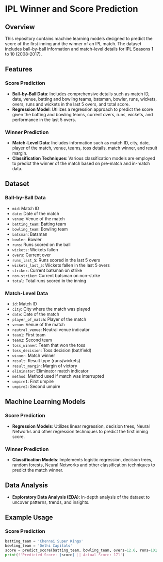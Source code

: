 # IPL Winner and Score Prediction
## Overview
This repository contains machine learning models designed to predict the score of the first inning and the winner of an IPL match. The dataset includes ball-by-ball information and match-level details for IPL Seasons 1 to 10 (2008-2017).

## Features
### Score Prediction
- **Ball-by-Ball Data**: Includes comprehensive details such as match ID, date, venue, batting and bowling teams, batsman, bowler, runs, wickets, overs, runs and wickets in the last 5 overs, and total score.
- **Regression Model**: Utilizes a regression approach to predict the score given the batting and bowling teams, current overs, runs, wickets, and performance in the last 5 overs.

### Winner Prediction
- **Match-Level Data**: Includes information such as match ID, city, date, player of the match, venue, teams, toss details, match winner, and result margin.
- **Classification Techniques**: Various classification models are employed to predict the winner of the match based on pre-match and in-match data.

## Dataset
### Ball-by-Ball Data
- `mid`: Match ID
- `date`: Date of the match
- `venue`: Venue of the match
- `batting_team`: Batting team
- `bowling_team`: Bowling team
- `batsman`: Batsman
- `bowler`: Bowler
- `runs`: Runs scored on the ball
- `wickets`: Wickets fallen
- `overs`: Current over
- `runs_last_5`: Runs scored in the last 5 overs
- `wickets_last_5`: Wickets fallen in the last 5 overs
- `striker`: Current batsman on strike
- `non-striker`: Current batsman on non-strike
- `total`: Total runs scored in the inning

### Match-Level Data
- `id`: Match ID
- `city`: City where the match was played
- `date`: Date of the match
- `player_of_match`: Player of the match
- `venue`: Venue of the match
- `neutral_venue`: Neutral venue indicator
- `team1`: First team
- `team2`: Second team
- `toss_winner`: Team that won the toss
- `toss_decision`: Toss decision (bat/field)
- `winner`: Match winner
- `result`: Result type (runs/wickets)
- `result_margin`: Margin of victory
- `eliminator`: Eliminator match indicator
- `method`: Method used if match was interrupted
- `umpire1`: First umpire
- `umpire2`: Second umpire

## Machine Learning Models
### Score Prediction
- **Regression Models**: Utilizes linear regression, decision trees, Neural Networks and other regression techniques to predict the first inning score.

### Winner Prediction
- **Classification Models**: Implements logistic regression, decision trees, random forests, Neural Networks and other classification techniques to predict the match winner.

## Data Analysis
- **Exploratory Data Analysis (EDA)**: In-depth analysis of the dataset to uncover patterns, trends, and insights.

## Example Usage
### Score Prediction
```python
batting_team = 'Chennai Super Kings'
bowling_team = 'Delhi Capitals'
score = predict_score(batting_team, bowling_team, overs=12.6, runs=101, wickets=3, runs_last_5=54, wickets_last_5=1)
print(f'Predicted Score: {score} || Actual Score: 171')
